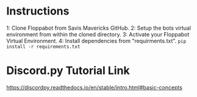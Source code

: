 # Instructions
1: Clone Floppabot from Savis Mavericks GitHub.
2: Setup the bots virtual environment from within the cloned directory.
3: Activate your Floppabot Virtual Environment. 
4: Install dependencies from "requirments.txt". `pip install -r requirements.txt`

# Discord.py Tutorial Link
https://discordpy.readthedocs.io/en/stable/intro.html#basic-concepts